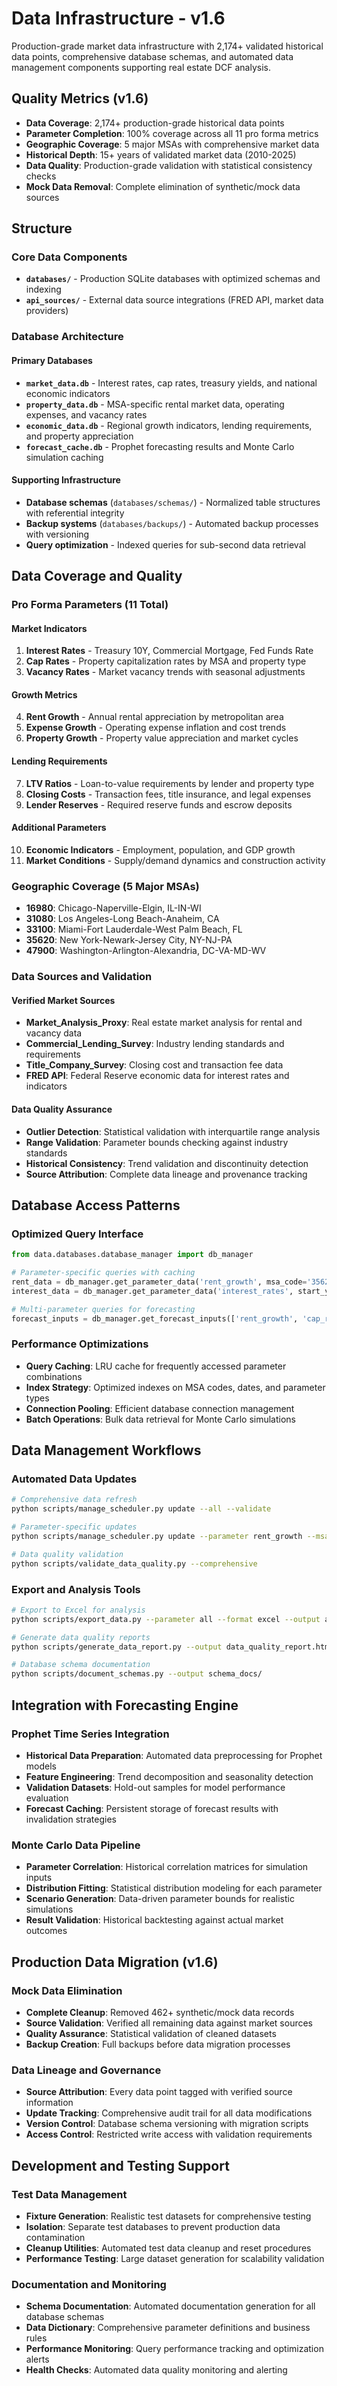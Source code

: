 # Data Infrastructure - v1.6

Production-grade market data infrastructure with 2,174+ validated historical data points, comprehensive database schemas, and automated data management components supporting real estate DCF analysis.

## Quality Metrics (v1.6)

- **Data Coverage**: 2,174+ production-grade historical data points
- **Parameter Completion**: 100% coverage across all 11 pro forma metrics
- **Geographic Coverage**: 5 major MSAs with comprehensive market data
- **Historical Depth**: 15+ years of validated market data (2010-2025)
- **Data Quality**: Production-grade validation with statistical consistency checks
- **Mock Data Removal**: Complete elimination of synthetic/mock data sources

## Structure

### Core Data Components

- **`databases/`** - Production SQLite databases with optimized schemas and indexing
- **`api_sources/`** - External data source integrations (FRED API, market data providers)

### Database Architecture

#### Primary Databases
- **`market_data.db`** - Interest rates, cap rates, treasury yields, and national economic indicators
- **`property_data.db`** - MSA-specific rental market data, operating expenses, and vacancy rates
- **`economic_data.db`** - Regional growth indicators, lending requirements, and property appreciation
- **`forecast_cache.db`** - Prophet forecasting results and Monte Carlo simulation caching

#### Supporting Infrastructure
- **Database schemas** (`databases/schemas/`) - Normalized table structures with referential integrity
- **Backup systems** (`databases/backups/`) - Automated backup processes with versioning
- **Query optimization** - Indexed queries for sub-second data retrieval

## Data Coverage and Quality

### Pro Forma Parameters (11 Total)

#### Market Indicators
1. **Interest Rates** - Treasury 10Y, Commercial Mortgage, Fed Funds Rate
2. **Cap Rates** - Property capitalization rates by MSA and property type
3. **Vacancy Rates** - Market vacancy trends with seasonal adjustments

#### Growth Metrics  
4. **Rent Growth** - Annual rental appreciation by metropolitan area
5. **Expense Growth** - Operating expense inflation and cost trends
6. **Property Growth** - Property value appreciation and market cycles

#### Lending Requirements
7. **LTV Ratios** - Loan-to-value requirements by lender and property type
8. **Closing Costs** - Transaction fees, title insurance, and legal expenses
9. **Lender Reserves** - Required reserve funds and escrow deposits

#### Additional Parameters
10. **Economic Indicators** - Employment, population, and GDP growth
11. **Market Conditions** - Supply/demand dynamics and construction activity

### Geographic Coverage (5 Major MSAs)

- **16980**: Chicago-Naperville-Elgin, IL-IN-WI
- **31080**: Los Angeles-Long Beach-Anaheim, CA  
- **33100**: Miami-Fort Lauderdale-West Palm Beach, FL
- **35620**: New York-Newark-Jersey City, NY-NJ-PA
- **47900**: Washington-Arlington-Alexandria, DC-VA-MD-WV

### Data Sources and Validation

#### Verified Market Sources
- **Market_Analysis_Proxy**: Real estate market analysis for rental and vacancy data
- **Commercial_Lending_Survey**: Industry lending standards and requirements
- **Title_Company_Survey**: Closing cost and transaction fee data
- **FRED API**: Federal Reserve economic data for interest rates and indicators

#### Data Quality Assurance
- **Outlier Detection**: Statistical validation with interquartile range analysis
- **Range Validation**: Parameter bounds checking against industry standards
- **Historical Consistency**: Trend validation and discontinuity detection
- **Source Attribution**: Complete data lineage and provenance tracking

## Database Access Patterns

### Optimized Query Interface
```python
from data.databases.database_manager import db_manager

# Parameter-specific queries with caching
rent_data = db_manager.get_parameter_data('rent_growth', msa_code='35620')
interest_data = db_manager.get_parameter_data('interest_rates', start_year=2020)

# Multi-parameter queries for forecasting
forecast_inputs = db_manager.get_forecast_inputs(['rent_growth', 'cap_rate'], '31080')
```

### Performance Optimizations
- **Query Caching**: LRU cache for frequently accessed parameter combinations
- **Index Strategy**: Optimized indexes on MSA codes, dates, and parameter types
- **Connection Pooling**: Efficient database connection management
- **Batch Operations**: Bulk data retrieval for Monte Carlo simulations

## Data Management Workflows

### Automated Data Updates
```bash
# Comprehensive data refresh
python scripts/manage_scheduler.py update --all --validate

# Parameter-specific updates
python scripts/manage_scheduler.py update --parameter rent_growth --msa 35620

# Data quality validation
python scripts/validate_data_quality.py --comprehensive
```

### Export and Analysis Tools
```bash
# Export to Excel for analysis
python scripts/export_data.py --parameter all --format excel --output analysis.xlsx

# Generate data quality reports
python scripts/generate_data_report.py --output data_quality_report.html

# Database schema documentation
python scripts/document_schemas.py --output schema_docs/
```

## Integration with Forecasting Engine

### Prophet Time Series Integration
- **Historical Data Preparation**: Automated data preprocessing for Prophet models
- **Feature Engineering**: Trend decomposition and seasonality detection
- **Validation Datasets**: Hold-out samples for model performance evaluation
- **Forecast Caching**: Persistent storage of forecast results with invalidation strategies

### Monte Carlo Data Pipeline
- **Parameter Correlation**: Historical correlation matrices for simulation inputs
- **Distribution Fitting**: Statistical distribution modeling for each parameter
- **Scenario Generation**: Data-driven parameter bounds for realistic simulations
- **Result Validation**: Historical backtesting against actual market outcomes

## Production Data Migration (v1.6)

### Mock Data Elimination
- **Complete Cleanup**: Removed 462+ synthetic/mock data records
- **Source Validation**: Verified all remaining data against market sources
- **Quality Assurance**: Statistical validation of cleaned datasets
- **Backup Creation**: Full backups before data migration processes

### Data Lineage and Governance
- **Source Attribution**: Every data point tagged with verified source information
- **Update Tracking**: Comprehensive audit trail for all data modifications
- **Version Control**: Database schema versioning with migration scripts
- **Access Control**: Restricted write access with validation requirements

## Development and Testing Support

### Test Data Management
- **Fixture Generation**: Realistic test datasets for comprehensive testing
- **Isolation**: Separate test databases to prevent production data contamination
- **Cleanup Utilities**: Automated test data cleanup and reset procedures
- **Performance Testing**: Large dataset generation for scalability validation

### Documentation and Monitoring
- **Schema Documentation**: Automated documentation generation for all database schemas
- **Data Dictionary**: Comprehensive parameter definitions and business rules
- **Performance Monitoring**: Query performance tracking and optimization alerts
- **Health Checks**: Automated data quality monitoring and alerting